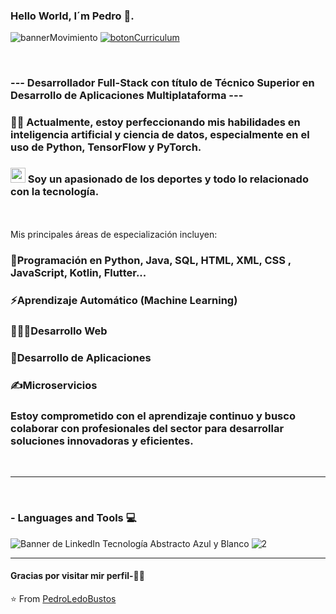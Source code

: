 ### Hello World, I´m Pedro 👋.
![bannerMovimiento](https://github.com/PedroLedoBustos/PedroLedoBustos/assets/152484958/aa7f9e1b-ddb0-4d4a-bb33-41d3e516e03a)
[![botonCurriculum](https://github.com/PedroLedoBustos/PedroLedoBustos/assets/152484958/89b2d362-05ed-4b10-af37-0150becafd2d)](https://github.com/PedroLedoBustos/PedroLedoBustos/assets/152484958/c9c1b731-a15e-49ab-89c8-c268408df141)

<br />

### --- Desarrollador Full-Stack con título de Técnico Superior en Desarrollo de Aplicaciones Multiplataforma ---

###       👨‍💻 Actualmente, estoy perfeccionando mis habilidades en inteligencia artificial y ciencia de datos, especialmente en el uso de Python, TensorFlow y PyTorch.
###        <img src="https://github.com/TheDudeThatCode/TheDudeThatCode/blob/master/Assets/Earth.gif" width="24px">   Soy un apasionado de los deportes y todo lo relacionado con la tecnología.
<br />
<br />
                                          Mis principales áreas de especialización incluyen:

###        🚀Programación en Python, Java, SQL, HTML, XML, CSS , JavaScript, Kotlin, Flutter...
###        ⚡Aprendizaje Automático (Machine Learning)
###        👨🏽‍💻Desarrollo Web
###        🎯Desarrollo de Aplicaciones
###        ✍️Microservicios
### Estoy comprometido con el aprendizaje continuo y busco colaborar con profesionales del sector para desarrollar soluciones innovadoras y eficientes.

<br />

*************

<br />

### - Languages and Tools 💻

![Banner de LinkedIn Tecnología Abstracto Azul y Blanco](https://github.com/PedroLedoBustos/PedroLedoBustos/assets/152484958/2678ee29-509b-4527-b4c7-24fbf4b229de)
![2](https://github.com/PedroLedoBustos/PedroLedoBustos/assets/152484958/b56edd08-14d7-4fd6-9786-4f69efa42683)


</p>

***********************************

#### Gracias por visitar mir perfil-🙏🏼



⭐️ From [PedroLedoBustos](https://github.com/PedroLedoBustos)
